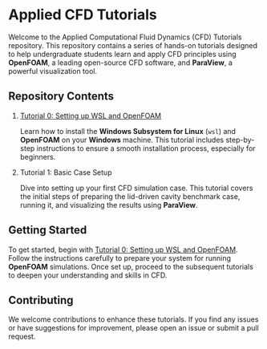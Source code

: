 # Applied CFD Tutorials
Welcome to the Applied Computational Fluid Dynamics (CFD) Tutorials repository. This repository contains a series of hands-on tutorials designed to help undergraduate students learn and apply CFD principles using **OpenFOAM**, a leading open-source CFD software, and **ParaView**, a powerful visualization tool.

## Repository Contents
1. [Tutorial 0: Setting up WSL and OpenFOAM](https://github.com/shimonpi/AppliedCFD_Tutorials/blob/Tutorial_0/README.md)
   
   Learn how to install the **Windows Subsystem for Linux** (`wsl`) and **OpenFOAM** on your **Windows** machine. This tutorial includes step-by-step instructions to ensure a smooth installation process, especially for beginners.
2. Tutorial 1: Basic Case Setup

   Dive into setting up your first CFD simulation case. This tutorial covers the initial steps of preparing the lid-driven cavity benchmark case, running it, and visualizing the results using **ParaView**.

## Getting Started
To get started, begin with [Tutorial 0: Setting up WSL and OpenFOAM](https://github.com/shimonpi/AppliedCFD_Tutorials/blob/Tutorial_0/README.md). Follow the instructions carefully to prepare your system for running **OpenFOAM** simulations. Once set up, proceed to the subsequent tutorials to deepen your understanding and skills in CFD.

## Contributing
We welcome contributions to enhance these tutorials. If you find any issues or have suggestions for improvement, please open an issue or submit a pull request.

   

